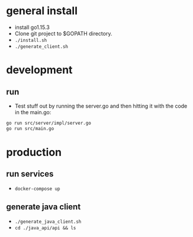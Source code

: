 # general install

- install go1.15.3
- Clone git project to $GOPATH directory.
- `./install.sh`
- `./generate_client.sh`

# development

## run

- Test stuff out by running the server.go and then
hitting it with the code in the main.go:
```sh
go run src/server/impl/server.go
go run src/main.go
```

# production

## run services

- `docker-compose up`

## generate java client

- `./generate_java_client.sh`
- `cd ./java_api/api && ls`
